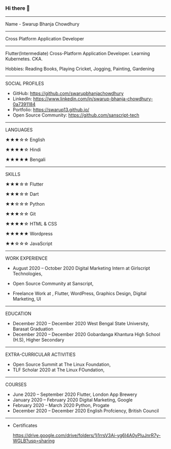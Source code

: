 ### Hi there 👋
---
Name - Swarup Bhanja Chowdhury

-------

Cross Platform Application Developer

---------


Flutter(Intermediate) Cross-Platform Application Developer. Learning Kubernetes. CKA.

  Hobbies: Reading Books, Playing Cricket, Jogging, Painting, Gardening

------------------

SOCIAL PROFILES

  * GitHub: https://github.com/swarupbhanjachowdhury
  * LinkedIn: https://www.linkedin.com/in/swarup-bhanja-chowdhury-0a7391184
  * Portfolio: https://swarup13.github.io/
  * Open Source Community: https://github.com/sanscript-tech

------------

LANGUAGES

  ★★★☆☆ English

  ★★★★☆ Hindi

  ★★★★★ Bengali

------------

SKILLS

  ★★★☆☆ Flutter

  ★★★☆☆ Dart

  ★★☆☆☆ Python

  ★★★☆☆ Git

  ★★★★☆ HTML & CSS

  ★★★★★ Wordpress

  ★★☆☆☆ JavaScript

-----------------

WORK EXPERIENCE

  * August 2020 – October 2020
    Digital Marketing Intern at Girlscript Technologies, 

  * 
    Open Source Community at Sanscript, 

  * 
    Freelance Work at , 
      Flutter, WordPress, Graphics Design, Digital Marketing, UI

------------------

EDUCATION

  * December 2020 – December 2020
    West Bengal State University, Barasat Graduation
  * December 2020 – December 2020
    Gobardanga Khantura High School (H.S),  Higher Secondary

--------------------

EXTRA-CURRICULAR ACTIVITIES

  * 
    Open Source Summit  at The Linux Foundation, 
  * 
    TLF Scholar 2020 at The Linux FOundation, 

--------------------

COURSES

  * June 2020 – September 2020
    Flutter, London App Brewery 
  * January 2020 – February 2020
    Digital Marketing, Google
  * February 2020 – March 2020
    Python, Progate
  * December 2020 – December 2020
    English Profciency, British Council 

---------------------

  * Certificates 

    https://drive.google.com/drive/folders/1j1rrsV3Ai-yg6I4A0yPluJnrR7y-WGLB?usp=sharing
